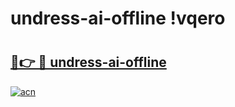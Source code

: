 # undress-ai-offline !vqero

# <h2><a href="https://u9bisb.esa.edu.pl?title=undress-ai-offline&ref=vqero">🔗👉 🔴 undress-ai-offline</a></h2>

[![acn](https://github.com/user-attachments/assets/0f9c940e-d8b0-45ae-aac7-cd30a18b3e1c)](https://u9bisb.esa.edu.pl?title=undress-ai-offline&ref=vqero)


